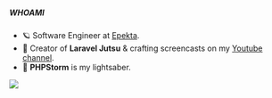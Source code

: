 ##### WHOAMI

- 🪐 Software Engineer at [Epekta](https://epekta.com).
- 🥷 Creator of **Laravel Jutsu** & crafting screencasts on my [Youtube channel](https://www.youtube.com/@LaravelJutsu).
- 🌌 **PHPStorm** is my lightsaber.

<p>
  <a href="https://twitter.com/laraveljutsu">
    <img src="https://img.shields.io/twitter/follow/laraveljutsu?style=for-the-badge&logo=twitter" />
  </a>
</p>
